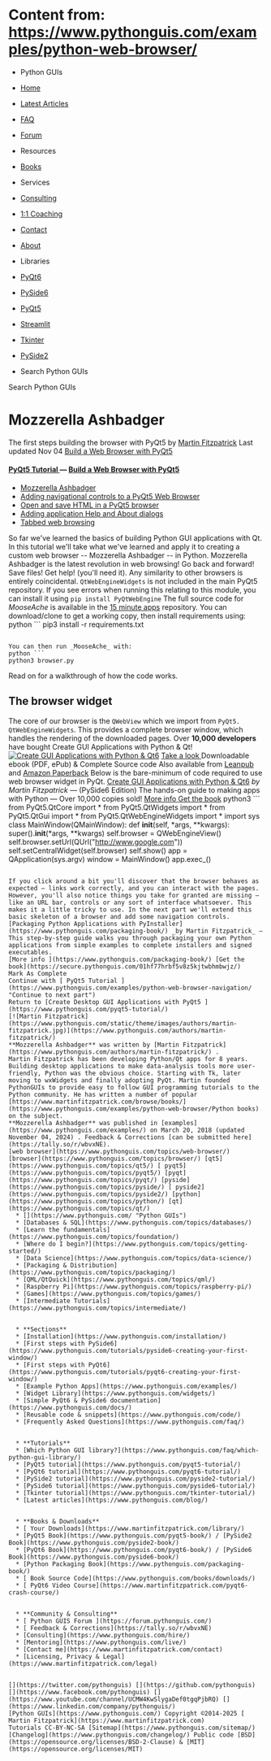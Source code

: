 # Content from: https://www.pythonguis.com/examples/python-web-browser/

[](https://www.pythonguis.com/examples/python-web-browser/#menu)
  * Python GUIs
  * [Home](https://www.pythonguis.com/)
  * [Latest Articles](https://www.pythonguis.com/latest/)
  * [FAQ](https://www.pythonguis.com/faq/)
  * [Forum ](https://forum.pythonguis.com/)
  * Resources
  * [Books](https://www.pythonguis.com/books/)
  * Services
  * [Consulting](https://www.pythonguis.com/hire/)
  * [1:1 Coaching](https://www.pythonguis.com/live/)
  * [Contact](https://www.pythonguis.com/contact/)
  * [About](https://www.pythonguis.com/about/)
  * Libraries
  * [PyQt6](https://www.pythonguis.com/pyqt6/)
  * [PySide6](https://www.pythonguis.com/pyside6/)
  * [PyQt5](https://www.pythonguis.com/pyqt5/)
  * [Streamlit](https://www.pythonguis.com/streamlit/)
  * [Tkinter](https://www.pythonguis.com/tkinter/)
  * [PySide2](https://www.pythonguis.com/pyside2/)


  * Search Python GUIs


[](https://www.pythonguis.com "Python GUIs")
Search Python GUIs
# Mozzerella Ashbadger
The first steps building the browser with PyQt5
by [Martin Fitzpatrick](https://www.pythonguis.com/authors/martin-fitzpatrick/) Last updated Nov 04 [ Build a Web Browser with PyQt5 ](https://www.pythonguis.com/pyqt5-tutorial/#example-browser)
#### [ PyQt5 Tutorial ](https://www.pythonguis.com/pyqt5-tutorial/) — [Build a Web Browser with PyQt5](https://www.pythonguis.com/pyqt5-tutorial/#example-browser)
  * [Mozzerella Ashbadger](https://www.pythonguis.com/examples/python-web-browser/)
  * [Adding navigational controls to a PyQt5 Web Browser](https://www.pythonguis.com/examples/python-web-browser-navigation/)
  * [Open and save HTML in a PyQt5 browser](https://www.pythonguis.com/examples/python-web-browser-save-html/)
  * [Adding application Help and About dialogs](https://www.pythonguis.com/examples/python-web-browser-dialogs/)
  * [Tabbed web browsing](https://www.pythonguis.com/examples/python-tabbed-web-browser/)


So far we've learned the basics of building Python GUI applications with Qt. In this tutorial we'll take what we've learned and apply it to creating a custom web browser -- Mozzerella Ashbadger -- in Python.
Mozzerella Ashbadger is the latest revolution in web browsing! Go back and forward! Save files! Get help! (you'll need it). Any similarity to other browsers is entirely coincidental.
`QtWebEngineWidgets` is not included in the main PyQt5 repository. If you see errors when running this relating to this module, you can install it using `pip install PyQtWebEngine`
The full source code for _MooseAche_ is available in the [15 minute apps](https://github.com/mfitzp/15-minute-apps/tree/master/browser) repository. You can download/clone to get a working copy, then install requirements using:
python ```
pip3 install -r requirements.txt

```

You can then run _MooseAche_ with:
python ```
python3 browser.py

```

Read on for a walkthrough of how the code works.
## The browser widget
The core of our browser is the `QWebView` which we import from `PyQt5. QtWebEngineWidgets`. This provides a complete browser window, which handles the rendering of the downloaded pages.
Over **10,000 developers** have bought Create GUI Applications with Python & Qt!
[![Create GUI Applications with Python & Qt6](https://www.pythonguis.com/static/theme/images/products/pyqt6-book.png)](https://www.pythonguis.com/pyqt6-book/)
[Take a look ](https://www.pythonguis.com/pyqt6-book/)
Downloadable ebook (PDF, ePub) & Complete Source code
Also available from [Leanpub](https://www.leanpub.com/pyqt6-book/) and [Amazon Paperback](https://www.amazon.com/dp/B0B1CK5ZZ1/)
Below is the bare-minimum of code required to use web browser widget in PyQt. 
[Create GUI Applications with Python & Qt6](https://www.pythonguis.com/pyside6-book/) _by Martin Fitzpatrick_ — (PySide6 Edition) The hands-on guide to making apps with Python — Over 10,000 copies sold! 
[More info ](https://www.pythonguis.com/pyside6-book/) [Get the book](https://secure.pythonguis.com/01hf77d6fwm397veg5k5s46xcf/)
python3 ```
from PyQt5.QtCore import *
from PyQt5.QtWidgets import *
from PyQt5.QtGui import *
from PyQt5.QtWebEngineWidgets import *
import sys
class MainWindow(QMainWindow):
  def __init__(self, *args, **kwargs):
    super().__init__(*args, **kwargs)
    self.browser = QWebEngineView()
    self.browser.setUrl(QUrl("http://www.google.com"))
    self.setCentralWidget(self.browser)
    self.show()
app = QApplication(sys.argv)
window = MainWindow()
app.exec_()

```

If you click around a bit you'll discover that the browser behaves as expected — links work correctly, and you can interact with the pages. However, you'll also notice things you take for granted are missing — like an URL bar, controls or any sort of interface whatsoever. This makes it a little tricky to use. In the next part we'll extend this basic skeleton of a browser and add some navigation controls. 
[Packaging Python Applications with PyInstaller](https://www.pythonguis.com/packaging-book/) _by Martin Fitzpatrick_ — This step-by-step guide walks you through packaging your own Python applications from simple examples to complete installers and signed executables. 
[More info ](https://www.pythonguis.com/packaging-book/) [Get the book](https://secure.pythonguis.com/01hf77hrbf5v8z5kjtwbhmbwjz/)
Mark As Complete 
Continue with [ PyQt5 Tutorial ](https://www.pythonguis.com/examples/python-web-browser-navigation/ "Continue to next part")
Return to [Create Desktop GUI Applications with PyQt5 ](https://www.pythonguis.com/pyqt5-tutorial/)
[![Martin Fitzpatrick](https://www.pythonguis.com/static/theme/images/authors/martin-fitzpatrick.jpg)](https://www.pythonguis.com/authors/martin-fitzpatrick/)
**Mozzerella Ashbadger** was written by [Martin Fitzpatrick](https://www.pythonguis.com/authors/martin-fitzpatrick/) . 
Martin Fitzpatrick has been developing Python/Qt apps for 8 years. Building desktop applications to make data-analysis tools more user-friendly, Python was the obvious choice. Starting with Tk, later moving to wxWidgets and finally adopting PyQt. Martin founded PythonGUIs to provide easy to follow GUI programming tutorials to the Python community. He has written a number of popular [https://www.martinfitzpatrick.com/browse/books/](https://www.pythonguis.com/examples/python-web-browser/Python books) on the subject. 
**Mozzerella Ashbadger** was published in [examples](https://www.pythonguis.com/examples/) on March 20, 2018 (updated November 04, 2024) . Feedback & Corrections [can be submitted here](https://tally.so/r/wbvxNE). 
[web browser](https://www.pythonguis.com/topics/web-browser/) [browser](https://www.pythonguis.com/topics/browser/) [qt5](https://www.pythonguis.com/topics/qt5/) [ pyqt5](https://www.pythonguis.com/topics/pyqt5/) [pyqt](https://www.pythonguis.com/topics/pyqt/) [pyside](https://www.pythonguis.com/topics/pyside/) [ pyside2](https://www.pythonguis.com/topics/pyside2/) [python](https://www.pythonguis.com/topics/python/) [qt](https://www.pythonguis.com/topics/qt/)
  * [](https://www.pythonguis.com/ "Python GUIs")
  * [Databases & SQL](https://www.pythonguis.com/topics/databases/)
  * [Learn the fundamentals](https://www.pythonguis.com/topics/foundation/)
  * [Where do I begin?](https://www.pythonguis.com/topics/getting-started/)
  * [Data Science](https://www.pythonguis.com/topics/data-science/)
  * [Packaging & Distribution](https://www.pythonguis.com/topics/packaging/)
  * [QML/QtQuick](https://www.pythonguis.com/topics/qml/)
  * [Raspberry Pi](https://www.pythonguis.com/topics/raspberry-pi/)
  * [Games](https://www.pythonguis.com/topics/games/)
  * [Intermediate Tutorials](https://www.pythonguis.com/topics/intermediate/)


  * **Sections**
  * [Installation](https://www.pythonguis.com/installation/)
  * [First steps with PySide6](https://www.pythonguis.com/tutorials/pyside6-creating-your-first-window/)
  * [First steps with PyQt6](https://www.pythonguis.com/tutorials/pyqt6-creating-your-first-window/)
  * [Example Python Apps](https://www.pythonguis.com/examples/)
  * [Widget Library](https://www.pythonguis.com/widgets/)
  * [Simple PyQt6 & PySide6 documentation](https://www.pythonguis.com/docs/)
  * [Reusable code & snippets](https://www.pythonguis.com/code/)
  * [Frequently Asked Questions](https://www.pythonguis.com/faq/)


  * **Tutorials**
  * [Which Python GUI library?](https://www.pythonguis.com/faq/which-python-gui-library/)
  * [PyQt5 tutorial](https://www.pythonguis.com/pyqt5-tutorial/)
  * [PyQt6 tutorial](https://www.pythonguis.com/pyqt6-tutorial/)
  * [PySide2 tutorial](https://www.pythonguis.com/pyside2-tutorial/)
  * [PySide6 tutorial](https://www.pythonguis.com/pyside6-tutorial/)
  * [Tkinter tutorial](https://www.pythonguis.com/tkinter-tutorial/)
  * [Latest articles](https://www.pythonguis.com/blog/)


  * **Books & Downloads**
  * [ Your Downloads](https://www.martinfitzpatrick.com/library/)
  * [PyQt5 Book](https://www.pythonguis.com/pyqt5-book/) / [PySide2 Book](https://www.pythonguis.com/pyside2-book/)
  * [PyQt6 Book](https://www.pythonguis.com/pyqt6-book/) / [PySide6 Book](https://www.pythonguis.com/pyside6-book/)
  * [Python Packaging Book](https://www.pythonguis.com/packaging-book/)
  * [ Book Source Code](https://www.pythonguis.com/books/downloads/)
  * [ PyQt6 Video Course](https://www.martinfitzpatrick.com/pyqt6-crash-course/)


  * **Community & Consulting**
  * [ Python GUIS Forum ](https://forum.pythonguis.com/)
  * [ Feedback & Corrections](https://tally.so/r/wbvxNE)
  * [Consulting](https://www.pythonguis.com/hire/)
  * [Mentoring](https://www.pythonguis.com/live/)
  * [Contact me](https://www.martinfitzpatrick.com/contact)
  * [Licensing, Privacy & Legal](https://www.martinfitzpatrick.com/legal)


[](https://twitter.com/pythonguis) [](https://github.com/pythonguis) [](https://www.facebook.com/pythonguis) [](https://www.youtube.com/channel/UCMW4KwSlygaDef0tgqPjbRQ) [](https://www.linkedin.com/company/pythonguis/)
[Python GUIs](https://www.pythonguis.com/) Copyright ©2014-2025 [ Martin Fitzpatrick](https://www.martinfitzpatrick.com)
Tutorials CC-BY-NC-SA [Sitemap](https://www.pythonguis.com/sitemap/) [Changelog](https://www.pythonguis.com/changelog/) Public code [BSD](https://opensource.org/licenses/BSD-2-Clause) & [MIT](https://opensource.org/licenses/MIT)
